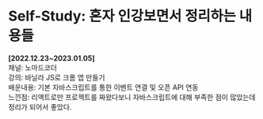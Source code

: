 # Self-Study: 혼자 인강보면서 정리하는 내용들

<b>[2022.12.23~2023.01.05]</b><br>
채널: 노마드코더<br>
강의: 바닐라 JS로 크롬 앱 만들기<br>
배운내용: 기본 자바스크립트를 통한 이벤트 연결 및 오픈 API 연동<br>
느낀점: 리액트로만 프로젝트를 짜왔다보니 자바스크립트에 대해 부족한 점이 많았는데 정리가 되어서 좋았다.<br>


